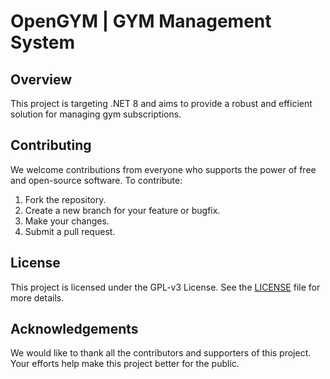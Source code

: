 # OpenGYM | GYM Management System

## Overview
This project is targeting .NET 8 and aims to provide a robust and efficient solution for managing gym subscriptions.

## Contributing
We welcome contributions from everyone who supports the power of free and open-source software. To contribute:

1. Fork the repository.
2. Create a new branch for your feature or bugfix.
3. Make your changes.
4. Submit a pull request.

## License
This project is licensed under the GPL-v3 License. See the [LICENSE](LICENSE) file for more details.

## Acknowledgements
We would like to thank all the contributors and supporters of this project.  
Your efforts help make this project better for the public.
